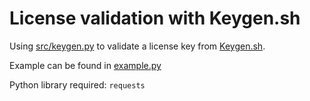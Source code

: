 # License validation with Keygen.sh

Using [src/keygen.py](./src/keygen.py) to validate a license key from [Keygen.sh](https://keygen.sh/).

Example can be found in [example.py](./example.py)

Python library required: `requests`
